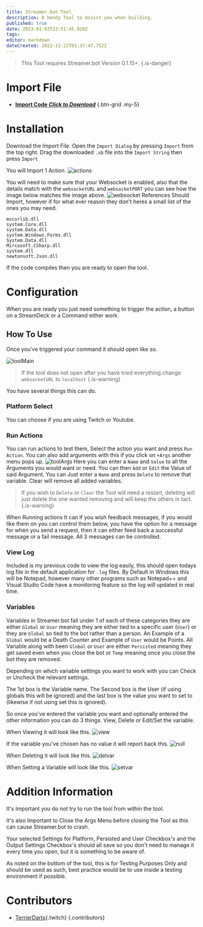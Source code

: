```yaml
---
title: Streamer.bot Tool
description: A Handy Tool to Assist you when building.
published: true
date: 2023-01-03T13:51:45.926Z
tags: 
editor: markdown
dateCreated: 2022-12-22T01:37:47.752Z
---
```


> This Tool requires Streamer.bot Version 0.1.15+.
{.is-danger}



# Import File

- [<i class="mdi mdi-file-download"></i> **Import Code *Click to Download***](/assets/streamerbot-tool/streamerbot-tool.sb)
{.btn-grid .my-5}

# Installation
Download the Import File. 
Open the `Import Dialog` by pressing `Import` from the top right. 
Drag the downloaded `.sb` file into the `Import String` then press `Import`

You will Import 1 Action. 
![actions](/assets/streamerbot-tool/action.png)

You will need to make sure that your Websocket is enabled, also that the details match with the `websocketURL` and `websocketPORT` you can see how the image below matches the image above.
![websocket](/assets/streamerbot-tool/socket.png)
References Should Import, however if for what ever reason they don't heres a small list of the ones you may need.
```
mscorlib.dll
system.Core.dll
system.Data.dll
system.Windows.Forms.dll
System.Data.dll
Mircosoft.CSharp.dll
system.dll
newtonsoft.Json.dll
```
If the code compiles then you are ready to open the tool.

# Configuration

When you are ready you just need something to trigger the action, a button on a StreamDeck or a Command either work. 

## How To Use 

Once you've triggered your command it should open like so.

![toolMain](/assets/streamerbot-tool/tool1.png)

> If the tool does not open after you have tried everything change `websocketURL` to `localhost`
{.is-warning}

You have several things this can do. 
### Platform Select
You can choose if you are using Twitch or Youtube. 

### Run Actions
You can run actions to test them, Select the action you want and press `Run Action`. You can also add arguments with this if you click on `+Args` another menu pops up.
![toolArgs](/assets/streamerbot-tool/tool2.png)
Here you can enter a `Name` and `Value` to all the Arguments you would want or need. You can then `Add` or `Edit` the Value of said Argument. You can Just enter a `Name` and press `Delete` to remove that variable. Clear will remove all added variables. 
> If you wish to `Delete` or `Clear` the Tool will need a restart, deleting will just delete the one wanted  removing and will keep the others in tact.
{.is-warning}

When Running actions It can if you wish feedback messages, if you would like them on you can control them below, you have the option for a message for when you send a request, then it can either feed back a successful message or a fail message. All 3 messages can be controlled.

### View Log

Included is my previous code to view the log easily, this should open todays log file in the default application for `.log` files. By Default in Windows this will be Notepad, however many other programs such as Notepad++ and Visual Studio Code have a monitoring feature so the log will updated in real time.

### Variables

Variables in Streamer.bot fall under 1 of each of these categories they are either `Global` or `User` meaning they are either tied to a specific user (`User`) or they are `Global` so tied to the bot rather than a person. An Example of a `Global` would be a Death Counter and Example of `User` would be Points. All Variable along with been `Global` or `User` are either `Persisted` meaning they get saved even when you close the bot or `Temp` meaning once you close the bot they are removed.

Depending on which variable settings you want to work with you can Check or Uncheck the relevant settings.

The 1st box is the Variable name. The Second box is the User (if using globals this will be ignored) and the last box is the value you want to set to (likewise if not using set this is ignored).

So once you've entered the variable you want and optionally entered the other information you can do 3 things. View, Delete or Edit/Set the variable. 

When Viewing it will look like this.
![view](/assets/streamerbot-tool/viewvari.png)

If the variable you've chosen has no value it will report back this.
![null](/assets/streamerbot-tool/nullvari.png)

When Deleting it will look like this.
![delvar](/assets/streamerbot-tool/delvari.png)

When Setting a Variable will look like this.
![setvar](/assets/streamerbot-tool/setvari.png)

# Addition Information
It's Important you do not try to run the tool from within the tool.

It's also Important to Close the Args Menu before closing the Tool as this can cause Streamer.bot to crash.

Your selected Settings for Platform, Persisted and User Checkbox's and the Output Settings Checkbox's should all save so you don't need to manage it every time you open, but it is something to be aware of.

As noted on the bottom of the tool, this is for Testing Purposes Only and should be used as such, best practice would be to use inside a testing environment if possible.

# Contributors
 - [TerrierDarts](https://www.twitch.tv/TerrierDarts){.twitch}
 {.contributors}